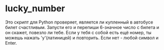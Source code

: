 # lucky_number
Это скрипт для Python проверяет, является ли купленный в автобусе билет счастливым.
Запусти его и перепиши 6-значное число с билета и он скажет, повезло ли тебе.
Если у тебя с собой есть ещё номер, ты можешь нажать 'y'(латиницей) и повторить.
Если нет - любой символ и Enter.
